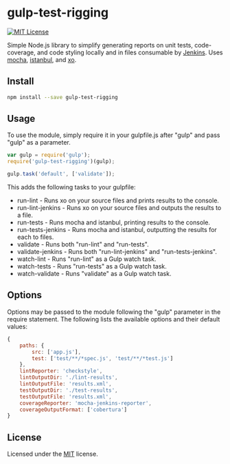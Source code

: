 ﻿# gulp-test-rigging

[![MIT License](https://img.shields.io/badge/license-MIT-blue.svg?style=flat-square)](https://github.com/darklordzw/gulp-test-rigging/blob/master/LICENSE)

Simple Node.js library to simplify generating reports on unit tests, code-coverage, and code styling locally and in files consumable by [Jenkins][5]. Uses [mocha][1], [istanbul][2], and [xo][3].

## Install

```sh
npm install --save gulp-test-rigging
```

## Usage
To use the module, simply require it in your gulpfile.js after "gulp" and pass "gulp" as a parameter.

```js
var gulp = require('gulp');
require('gulp-test-rigging')(gulp);

gulp.task('default', ['validate']);
```

This adds the following tasks to your gulpfile:

* run-lint - Runs xo on your source files and prints results to the console.
* run-lint-jenkins - Runs xo on your source files and outputs the results to a file.
* run-tests - Runs mocha and istanbul, printing results to the console.
* run-tests-jenkins - Runs mocha and istanbul, outputting the results for each to files.
* validate - Runs both "run-lint" and "run-tests".
* validate-jenkins - Runs both "run-lint-jenkins" and "run-tests-jenkins".
* watch-lint - Runs "run-lint" as a Gulp watch task.
* watch-tests - Runs "run-tests" as a Gulp watch task.
* watch-validate - Runs "validate" as a Gulp watch task.

## Options
Options may be passed to the module following the "gulp" parameter in the require statement. The following lists the available options and their default values:

```js
{
	paths: {
		src: ['app.js'],
		test: ['test/**/*spec.js', 'test/**/*test.js']
	},
	lintReporter: 'checkstyle',
	lintOutputDir: './lint-results',
	lintOutputFile: 'results.xml',
	testOutputDir: './test-results',
	testOutputFile: 'results.xml',
	coverageReporter: 'mocha-jenkins-reporter',
	coverageOutputFormat: ['cobertura']
}
```

## License
Licensed under the [MIT][4] license.

[1]: https://github.com/mochajs/mocha
[2]: https://github.com/gotwarlost/istanbul
[3]: https://github.com/sindresorhus/xo
[4]: ./LICENSE
[5]: https://jenkins.io/
